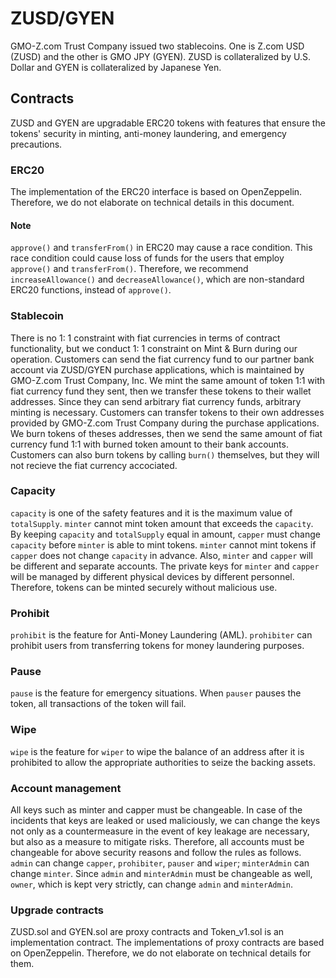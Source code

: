 # ZUSD/GYEN
GMO-Z.com Trust Company issued two stablecoins. One is Z.com USD (ZUSD) and the other is GMO JPY (GYEN). ZUSD is collateralized by U.S. Dollar and GYEN is collateralized by Japanese Yen.

## Contracts
ZUSD and GYEN are upgradable ERC20 tokens with features that ensure the tokens' security in minting, anti-money laundering, and emergency precautions.

### ERC20
The implementation of the ERC20 interface is based on OpenZeppelin. Therefore, we do not elaborate on technical details in this document.

#### Note
`approve()` and `transferFrom()` in ERC20 may cause a race condition. This race condition could cause loss of funds for the users that employ `approve()` and `transferFrom()`. Therefore, we recommend `increaseAllowance()` and `decreaseAllowance()`, which are non-standard ERC20 functions, instead of `approve()`.

### Stablecoin
There is no 1: 1 constraint with fiat currencies in terms of contract functionality, but we conduct 1: 1 constraint on Mint & Burn during our operation.
Customers can send the fiat currency fund to our partner bank account via ZUSD/GYEN purchase applications, which is maintained by GMO-Z.com Trust Company, Inc. We mint the same amount of token 1:1 with fiat currency fund they sent, then we transfer these tokens to their wallet addresses. Since they can send arbitrary fiat currency funds, arbitrary minting is necessary.
Customers can transfer tokens to their own addresses provided by GMO-Z.com Trust Company during the purchase applications. We burn tokens of theses addresses, then we send the same amount of fiat currency fund 1:1 with burned token amount to their bank accounts. Customers can also burn tokens by calling `burn()` themselves, but they will not recieve the fiat currency accociated.

### Capacity
`capacity` is one of the safety features and it is the maximum value of `totalSupply`. `minter` cannot mint token amount that exceeds the `capacity`. By keeping `capacity` and `totalSupply` equal in amount, `capper` must change `capacity` before `minter` is able to mint tokens. `minter` cannot mint tokens if `capper` does not change `capacity` in advance. Also, `minter` and `capper` will be different and separate accounts. The private keys for `minter` and `capper` will be managed by different physical devices by different personnel. Therefore, tokens can be minted securely without malicious use.

### Prohibit
`prohibit` is the feature for Anti-Money Laundering (AML). `prohibiter` can prohibit users from transferring tokens for money laundering purposes.

### Pause
`pause` is the feature for emergency situations. When `pauser` pauses the token, all transactions of the token will fail.

### Wipe
`wipe` is the feature for `wiper` to wipe the balance of an address after it is prohibited to allow the appropriate authorities to seize the backing assets. 

### Account management
All keys such as minter and capper must be changeable. In case of the incidents that keys are leaked or used maliciously, we can change the keys not only as a countermeasure in the event of key leakage are necessary, but also as a measure to mitigate risks. Therefore, all accounts must be changeable for above security reasons and follow the rules as follows. `admin` can change `capper`, `prohibiter`, `pauser` and `wiper`; `minterAdmin` can change `minter`. Since `admin` and `minterAdmin` must be changeable as well, `owner`, which is kept very strictly, can change `admin` and `minterAdmin`.

### Upgrade contracts
ZUSD.sol and GYEN.sol are proxy contracts and Token_v1.sol is an implementation contract. The implementations of proxy contracts are based on OpenZeppelin. Therefore, we do not elaborate on technical details for them.
